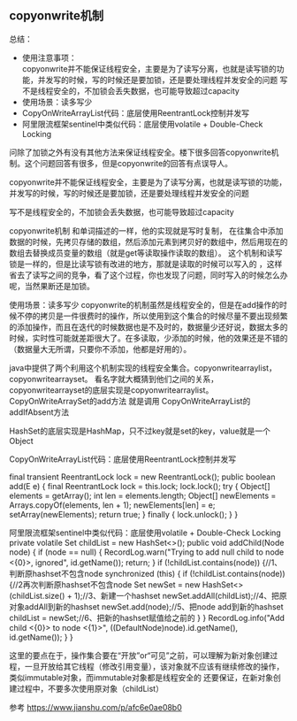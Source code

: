 ## copyonwrite机制


总结：  
- 使用注意事项：  
    copyonwrite并不能保证线程安全，主要是为了读写分离，也就是读写锁的功能，并发写的时候，写的时候还是要加锁，还是要处理线程并发安全的问题
    写不是线程安全的，不加锁会丢失数据，也可能导致超过capacity
- 使用场景：读多写少
- CopyOnWriteArrayList代码：底层使用ReentrantLock控制并发写
- 阿里限流框架sentinel中类似代码：底层使用volatile + Double-Check Locking




问除了加锁之外有没有其他方法来保证线程安全。楼下很多回答copyonwrite机制。这个问题回答有很多，但是copyonwrite的回答有点误导人。

copyonwrite并不能保证线程安全，主要是为了读写分离，也就是读写锁的功能，并发写的时候，写的时候还是要加锁，还是要处理线程并发安全的问题

写不是线程安全的，不加锁会丢失数据，也可能导致超过capacity




copyonwrite机制
和单词描述的一样，他的实现就是写时复制， 在往集合中添加数据的时候，先拷贝存储的数组，然后添加元素到拷贝好的数组中，然后用现在的数组去替换成员变量的数组（就是get等读取操作读取的数组）。
这个机制和读写锁是一样的，但是比读写锁有改进的地方，那就是读取的时候可以写入的 ，这样省去了读写之间的竞争，看了这个过程，你也发现了问题，同时写入的时候怎么办呢，当然果断还是加锁。




使用场景：读多写少
copyonwrite的机制虽然是线程安全的，但是在add操作的时候不停的拷贝是一件很费时的操作，所以使用到这个集合的时候尽量不要出现频繁的添加操作，而且在迭代的时候数据也是不及时的，数据量少还好说，数据太多的时候，实时性可能就差距很大了。在多读取，少添加的时候，他的效果还是不错的（数据量大无所谓，只要你不添加，他都是好用的）。




java中提供了两个利用这个机制实现的线程安全集合。copyonwritearraylist，copyonwritearrayset。
看名字就大概猜到他们之间的关系，copyonwritearrayset的底层实现是copyonwritearraylist。
CopyOnWriteArraySet的add方法 就是调用 CopyOnWriteArrayList的addIfAbsent方法


HashSet的底层实现是HashMap，只不过key就是set的key，value就是一个Object


CopyOnWriteArrayList代码：底层使用ReentrantLock控制并发写

final transient ReentrantLock lock = new ReentrantLock();
public boolean add(E e) {
        final ReentrantLock lock = this.lock;
        lock.lock();
        try {
            Object[] elements = getArray();
            int len = elements.length;
            Object[] newElements = Arrays.copyOf(elements, len + 1);
            newElements[len] = e;
            setArray(newElements);
            return true;
        } finally {
            lock.unlock();
        }
    }


阿里限流框架sentinel中类似代码：底层使用volatile + Double-Check Locking
private volatile Set<Node> childList = new HashSet<>();
public void addChild(Node node) {
    if (node == null) {
        RecordLog.warn("Trying to add null child to node <{0}>, ignored", id.getName());
        return;
    }
    if (!childList.contains(node)) {//1、判断原hashset不包含node
        synchronized (this) {
            if (!childList.contains(node)) {//2再次判断原hashset不包含node
                Set<Node> newSet = new HashSet<>(childList.size() + 1);//3、新建一个hashset
                newSet.addAll(childList);//4、把原对象addAll到新的hashset
                newSet.add(node);//5、把node add到新的hashset
                childList = newSet;//6、把新的hashset赋值给之前的
            }
        }
        RecordLog.info("Add child <{0}> to node <{1}>", ((DefaultNode)node).id.getName(), id.getName());
    }
 }

这里的要点在于，操作集合要在“开放”or“可见”之前，可以理解为新对象创建过程，一旦开放给其它线程（修改引用变量），该对象就不应该有继续修改的操作，类似immutable对象，而immutable对象都是线程安全的
还要保证，在新对象创建过程中，不要多次使用原对象（childList）



参考
https://www.jianshu.com/p/afc6e0ae08b0




